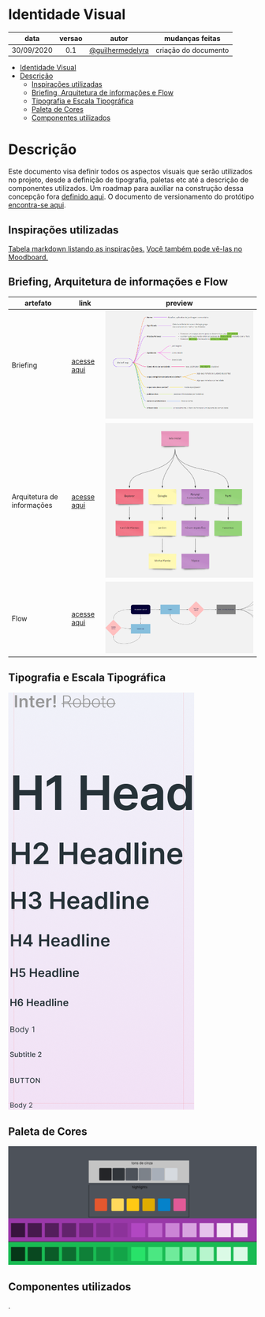 # Identidade Visual

|    data    | versao |                         autor                          |   mudanças feitas    |
| :--------: | :----: | :----------------------------------------------------: | :------------------: |
| 30/09/2020 |  0.1   | [@guilhermedelyra](https://github.com/guilhermedelyra) | criação do documento |

- [Identidade Visual](#identidade-visual)
- [Descrição](#descrição)
  - [Inspirações utilizadas](#inspirações-utilizadas)
  - [Briefing, Arquitetura de informações e Flow](#briefing-arquitetura-de-informações-e-flow)
  - [Tipografia e Escala Tipográfica](#tipografia-e-escala-tipográfica)
  - [Paleta de Cores](#paleta-de-cores)
  - [Componentes utilizados](#componentes-utilizados)

# Descrição

Este documento visa definir todos os aspectos visuais que serão utilizados no projeto, desde a definição de tipografia, paletas etc até a descrição de componentes utilizados.
Um roadmap para auxiliar na construção dessa concepção fora [definido aqui](./roadmap_prototype.md).
O documento de versionamento do protótipo [encontra-se aqui](./../prototipo/prototipo.md).

## Inspirações utilizadas

[Tabela markdown listando as inspirações.](./inspirations.md)
[Você também pode vê-las no Moodboard.](./moodboard.md)

## Briefing, Arquitetura de informações e Flow

| artefato                   | link                                                    | preview                                       |
| -------------------------- | ------------------------------------------------------- | --------------------------------------------- |
| Briefing                   | [acesse aqui](https://miro.com/app/board/o9J_kjsXNFg=/) | ![img](./imgs/briefing.png)                   |
| Arquitetura de informações | [acesse aqui](https://miro.com/app/board/o9J_kjsXNFg=/) | ![img](./imgs/arquitetura_de_informacoes.png) |
| Flow                       | [acesse aqui](https://miro.com/app/board/o9J_kj34qxc=/) | ![img](./imgs/flow.png)                       |

## Tipografia e Escala Tipográfica

![escala](./imgs/escala_tipografica.png)

## Paleta de Cores

![escala](./imgs/paleta_de_cores.png)

## Componentes utilizados

.
